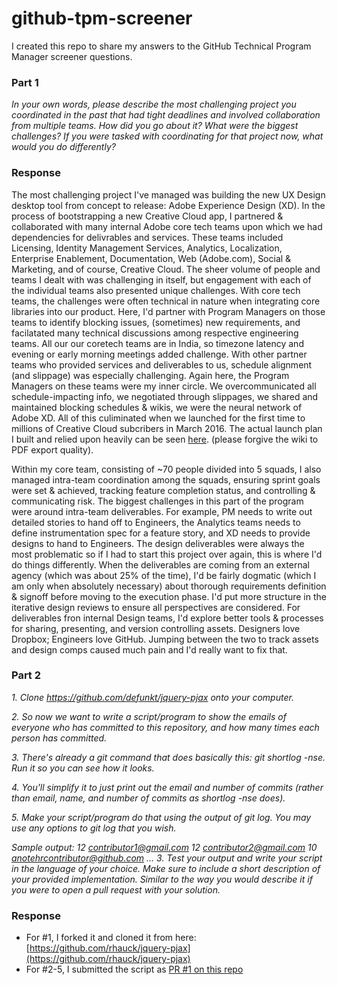 # github-tpm-screener
I created this repo to share my answers to the GitHub Technical Program Manager screener questions.

### Part 1
*In your own words, please describe the most challenging project you coordinated in the past that had tight deadlines and involved collaboration from multiple teams. How did you go about it? What were the biggest challenges? If you were tasked with coordinating for that project now, what would you do differently?*

### Response
The most challenging project I've managed was building the new UX Design desktop tool from concept to release: Adobe Experience Design (XD). In the process of bootstrapping a new Creative Cloud app, I partnered & collaborated with many internal Adobe core tech teams upon which we had dependencies for delivrables and services. These teams included Licensing, Identity Management Services, Analytics, Localization, Enterprise Enablement, Documentation, Web (Adobe.com), Social & Marketing, and of course, Creative Cloud. The sheer volume of people and teams I dealt with was challenging in itself, but engagement with each of the individual teams also presented unique challenges. With core tech teams, the challenges were often technical in nature when integrating core libraries into our product. Here, I'd partner with Program Managers on those teams to identify blocking issues, (sometimes) new requirements, and facilatated many technical discussions among respective engineering teams. All our our coretech teams are in India, so timezone latency and evening or early morning meetings added challenge. With other partner teams who provided services and deliverables to us, schedule alignment (and slippage) was especially challenging. Again here, the Program Managers on these teams were my inner circle. We overcommunicated all schedule-impacting info, we negotiated through slippages, we shared and maintained blocking schedules & wikis, we were the neural network of Adobe XD. All of this culiminated when we launched for the first time to millions of Creative Cloud subcribers in March 2016.  The actual launch plan I built and relied upon heavily can be seen [here](https://drive.google.com/file/d/0B-u9VXyw_OlMazJUeXFWY2dxR0k/view?usp=sharing).  (please forgive the wiki to PDF export quality).

Within my core team, consisting of ~70 people divided into 5 squads, I also managed intra-team coordination among the squads, ensuring sprint goals were set & achieved, tracking feature completion status, and controlling & communicating risk. The biggest challenges in this part of the program were around intra-team deliverables. For example, PM needs to write out detailed stories to hand off to Engineers, the Analytics teams needs to define instrumentation spec for a feature story, and XD needs to provide designs to hand to Engineers.  The design deliverables were always the most problematic so if I had to start this project over again, this is where I'd do things differently. When the deliverables are coming from an external agency (which was about 25% of the time), I'd be fairly dogmatic (which I am only when absolutely necessary) about thorough requirements definition & signoff before moving to the execution phase. I'd put more structure in the iterative design reviews to ensure all perspectives are considered. For deliverables fron internal Design teams, I'd explore better tools & processes for sharing, presenting, and version controlling assets.  Designers love Dropbox; Engineers love GitHub. Jumping between the two to track assets and design comps caused much pain and I'd really want to fix that.


### Part 2

*1. Clone https://github.com/defunkt/jquery-pjax onto your computer.*

*2. So now we want to write a script/program to show the emails of everyone who has committed to this repository, and how many times each person has committed.*

*3. There's already a git command that does basically this: git shortlog -nse. Run it so you can see how it looks.*

*4. You'll simplify it to just print out the email and number of commits (rather than email, name, and number of commits as shortlog -nse does).*

*5. Make your script/program do that using the output of git log. You may use any options to git log that you wish.*


*Sample output:  12 contributor1@gmail.com 12 contributor2@gmail.com 10 anotehrcontributor@github.com ...  3. Test your output and write your script in the language of your choice. Make sure to include a short description of your provided implementation. Similar to the way you would describe it if you were to open a pull request with your solution.*


### Response
- For #1, I forked it and cloned it from here: [https://github.com/rhauck/jquery-pjax](https://github.com/rhauck/jquery-pjax)
- For #2-5, I submitted the script as [PR #1 on this repo](https://github.com/rhauck/github-tpm-screener/pull/1)
